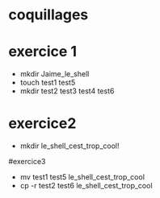 #  coquillages 

# exercice 1

- mkdir Jaime_le_shell
- touch test1 test5
- mkdir test2 test3 test4 test6

# exercice2 

- mkdir le_shell_cest_trop_cool!

#exercice3

- mv test1 test5 le_shell_cest_trop_cool
- cp -r  test2 test6 le_shell_cest_trop_cool
